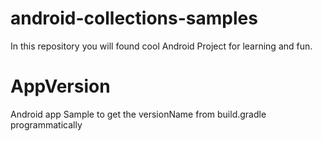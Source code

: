 # android-collections-samples
In this repository you will found cool Android Project for learning and fun.

# AppVersion
Android app Sample to get the versionName from build.gradle programmatically
